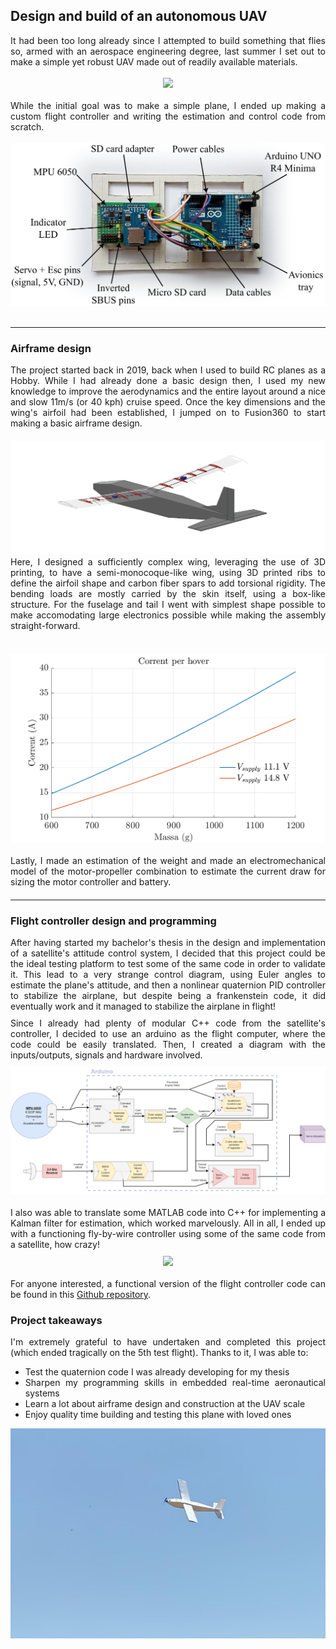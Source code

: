 ## Design and build of an autonomous UAV

<div style="text-align:justify;">
It had been too long already since I attempted to build something that flies so, armed with an aerospace engineering degree, last summer I set out to make a simple yet robust UAV made out of readily available materials.
</div>
<br/>

<div style="text-align:center">
<img src="images/overfly-uav-vid.gif"/>
</div>
<br/>

<div style="text-align:justify;">
While the initial goal was to make a simple plane, I ended up making a custom flight controller and writing the estimation and control code from scratch.
</div>
<br/>

<div style="text-align:center">
<img src="images/FC-diagram.png"/>
</div>
<br/>

---

### Airframe design
<div style="text-align:justify; margin-bottom: 20px;">
The project started back in 2019, back when I used to build RC planes as a Hobby. While I had already done a basic design then, I used my new knowledge to improve the aerodynamics and the entire layout around a nice and slow 11m/s (or 40 kph) cruise speed. Once the key dimensions and the wing's airfoil had been established, I jumped on to Fusion360 to start making a basic airframe design.
</div>

<div style="text-align:center">
<img src="images/plane-F360-orbit.gif"/>
</div>

<div style="text-align:justify; margin-bottom: 20px;">
Here, I designed a sufficiently complex wing, leveraging the use of 3D printing, to have a semi-monocoque-like wing, using 3D printed ribs to define the airfoil shape and carbon fiber spars to add torsional rigidity. The bending loads are mostly carried by the skin itself, using a box-like structure. For the fuselage and tail I went with simplest shape possible to make accomodating large electronics possible while making the assembly straight-forward.
</div>
<br/>

<div style="text-align:center">
<img src="images/hover_current.png"/>
</div>
<br/>

<div style="text-align:justify; margin-bottom: 20px;">
Lastly, I made an estimation of the weight and made an electromechanical model of the motor-propeller combination to estimate the current draw for sizing the motor controller and battery.
</div>

---

### Flight controller design and programming

<div style="text-align:justify; margin-bottom: 10px;">
After having started my bachelor's thesis in the design and implementation of a satellite's attitude control system, I decided that this project could be the ideal testing platform to test some of the same code in order to validate it. This lead to a very strange control diagram, using Euler angles to estimate the plane's attitude, and then a nonlinear quaternion PID controller to stabilize the airplane, but despite being a frankenstein code, it did eventually work and it managed to stabilize the airplane in flight!
</div>

<div style="text-align:justify; margin-bottom: 10px;">
Since I already had plenty of modular C++ code from the satellite's controller, I decided to use an arduino as the flight computer, where the code could be easily translated. Then, I created a diagram with the inputs/outputs, signals and hardware involved. 
</div>
<div style="text-align:center">
<img src="images/uav_scheme.png"/>
</div>
<br/>

<div style="text-align:justify; margin-bottom: 10px;">
I also was able to translate some MATLAB code into C++ for implementing a Kalman filter for estimation, which worked marvelously. All in all, I ended up with a functioning fly-by-wire controller using some of the same code from a satellite, how crazy!
</div>
<div style="text-align:center">
<img src="images/roll-testing-plane.gif"/>
</div>
<br/>

<div style="text-align:justify; margin-bottom: 10px;">
For anyone interested, a functional version of the flight controller code can be found in this <a href="https://github.com/PauCliment/UNO-fixed-wing-fc">Github repository</a>.
</div>

### Project takeaways
<div style="text-align:justify; margin-bottom: 10px;">
I'm extremely grateful to have undertaken and completed this project (which ended tragically on the 5th test flight). Thanks to it, I was able to:

- Test the quaternion code I was already developing for my thesis
- Sharpen my programming skills in embedded real-time aeronautical systems
- Learn a lot about airframe design and construction at the UAV scale
- Enjoy quality time building and testing this plane with loved ones
</div>
<div style="text-align:center">
<img src="images/cool-view-plane-flyby.jpeg"/>
</div>
<br/>